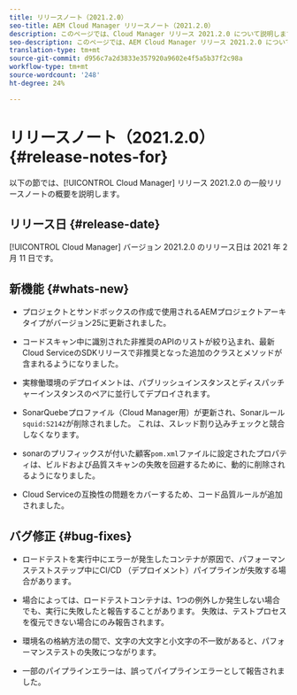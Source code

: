 ```yaml
---
title: リリースノート（2021.2.0）
seo-title: AEM Cloud Manager リリースノート（2021.2.0）
description: このページでは、Cloud Manager リリース 2021.2.0 について説明します。
seo-description: このページでは、AEM Cloud Manager リリース 2021.2.0 について説明します。
translation-type: tm+mt
source-git-commit: d956c7a2d3833e357920a9602e4f5a5b37f2c98a
workflow-type: tm+mt
source-wordcount: '248'
ht-degree: 24%

---
```


# リリースノート（2021.2.0） {#release-notes-for}

以下の節では、[!UICONTROL Cloud Manager] リリース 2021.2.0 の一般リリースノートの概要を説明します。

## リリース日 {#release-date}

[!UICONTROL Cloud Manager] バージョン 2021.2.0 のリリース日は 2021 年 2 月 11 日です。

## 新機能 {#whats-new}

* プロジェクトとサンドボックスの作成で使用されるAEMプロジェクトアーキタイプがバージョン25に更新されました。

* コードスキャン中に識別された非推奨のAPIのリストが絞り込まれ、最新Cloud ServiceのSDKリリースで非推奨となった追加のクラスとメソッドが含まれるようになりました。

* 実稼働環境のデプロイメントは、パブリッシュインスタンスとディスパッチャーインスタンスのペアに並行してデプロイされます。

* SonarQuebeプロファイル（Cloud Manager用）が更新され、Sonarルール`squid:S2142`が削除されました。 これは、スレッド割り込みチェックと競合しなくなります。

* sonarのプリフィックスが付いた顧客`pom.xml`ファイルに設定されたプロパティは、ビルドおよび品質スキャンの失敗を回避するために、動的に削除されるようになりました。

* Cloud Serviceの互換性の問題をカバーするため、コード品質ルールが追加されました。

## バグ修正 {#bug-fixes}

* ロードテストを実行中にエラーが発生したコンテナが原因で、パフォーマンステストステップ中にCI/CD （デプロイメント）パイプラインが失敗する場合があります。

* 場合によっては、ロードテストコンテナは、1つの例外しか発生しない場合でも、実行に失敗したと報告することがあります。 失敗は、テストプロセスを復元できない場合にのみ報告されます。

* 環境名の格納方法の間で、文字の大文字と小文字の不一致があると、パフォーマンステストの失敗につながります。

* 一部のパイプラインエラーは、誤ってパイプラインエラーとして報告されました。